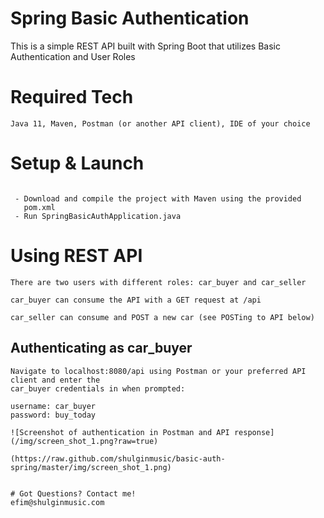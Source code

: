 # Spring Basic Authentication

This is a simple REST API built with Spring Boot that utilizes Basic Authentication and User Roles

# Required Tech
```
Java 11, Maven, Postman (or another API client), IDE of your choice
```
# Setup & Launch
```

 - Download and compile the project with Maven using the provided 
   pom.xml
 - Run SpringBasicAuthApplication.java 

```

# Using REST API
```
There are two users with different roles: car_buyer and car_seller

car_buyer can consume the API with a GET request at /api

car_seller can consume and POST a new car (see POSTing to API below)

```

## Authenticating as car_buyer

```
Navigate to localhost:8080/api using Postman or your preferred API client and enter the
car_buyer credentials in when prompted:

username: car_buyer
password: buy_today

![Screenshot of authentication in Postman and API response](/img/screen_shot_1.png?raw=true)

(https://raw.github.com/shulginmusic/basic-auth-spring/master/img/screen_shot_1.png)


# Got Questions? Contact me!
efim@shulginmusic.com
